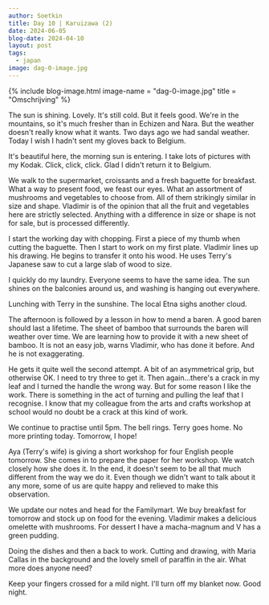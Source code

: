 ```yaml
---
author: Soetkin
title: Day 10 | Karuizawa (2)
date: 2024-06-05
blog-date: 2024-04-10
layout: post
tags:
  - japan
image: dag-0-image.jpg
---
```

{% include blog-image.html image-name = "dag-0-image.jpg"  title = "Omschrijving" %}

The sun is shining. Lovely. It's still cold. But it feels good. We're in the mountains, so it's much fresher than in Echizen and Nara. But the weather doesn't really know what it wants. Two days ago we had sandal weather. Today I wish I hadn't sent my gloves back to Belgium.

It's beautiful here, the morning sun is entering. I take lots of pictures with my Kodak. Click, click, click. Glad I didn't return it to Belgium.

We walk to the supermarket, croissants and a fresh baguette for breakfast. What a way to present food, we feast our eyes. What an assortment of mushrooms and vegetables to choose from. All of them strikingly similar in size and shape. Vladimir is of the opinion that all the fruit and vegetables here are strictly selected. Anything with a difference in size or shape is not for sale, but is processed differently.

I start the working day with chopping. First a piece of my thumb when cutting the baguette. Then I start to work on my first plate. Vladimir lines up his drawing. He begins to transfer it onto his wood. He uses Terry's Japanese saw to cut a large slab of wood to size.

I quickly do my laundry. Everyone seems to have the same idea. The sun shines on the balconies around us, and washing is hanging out everywhere.

Lunching with Terry in the sunshine. The local Etna sighs another cloud.

The afternoon is followed by a lesson in how to mend a baren. A good baren should last a lifetime. The sheet of bamboo that surrounds the baren will weather over time. We are learning how to provide it with a new sheet of bamboo. It is not an easy job, warns Vladimir, who has done it before. And he is not exaggerating.

He gets it quite well the second attempt. A bit of an asymmetrical grip, but otherwise OK. I need to try three to get it. Then again...there's a crack in my leaf and I turned the handle the wrong way. But for some reason I like the work. There is something in the act of turning and pulling the leaf that I recognise. I know that my colleague from the arts and crafts workshop at school would no doubt be a crack at this kind of work.

We continue to practise until 5pm. The bell rings. Terry goes home. No more printing today. Tomorrow, I hope!

Aya (Terry's wife) is giving a short workshop for four English people tomorrow. She comes in to prepare the paper for her workshop. We watch closely how she does it. In the end, it doesn't seem to be all that much different from the way we do it. Even though we didn't want to talk about it any more, some of us are quite happy and relieved to make this observation.

We update our notes and head for the Familymart. We buy breakfast for tomorrow and stock up on food for the evening. Vladimir makes a delicious omelette with mushrooms. For dessert I have a macha-magnum and V has a green pudding.

Doing the dishes and then a back to work. Cutting and drawing, with Maria Callas in the background and the lovely smell of paraffin in the air. What more does anyone need?

Keep your fingers crossed for a mild night. I'll turn off my blanket now. 
Good night.

